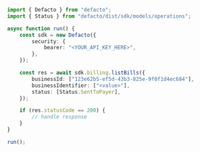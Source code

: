 <!-- Start SDK Example Usage [usage] -->
```typescript
import { Defacto } from "defacto";
import { Status } from "defacto/dist/sdk/models/operations";

async function run() {
    const sdk = new Defacto({
        security: {
            bearer: "<YOUR_API_KEY_HERE>",
        },
    });

    const res = await sdk.billing.listBills({
        businessId: ["123e62b5-ef5d-43b3-825e-9f0f1d4ec684"],
        businessIdentifier: ["<value>"],
        status: [Status.SentToPayer],
    });

    if (res.statusCode == 200) {
        // handle response
    }
}

run();

```
<!-- End SDK Example Usage [usage] -->